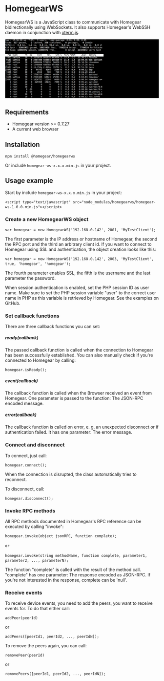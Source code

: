 # HomegearWS

HomegearWS is a JavaScript class to communicate with Homegear bidirectionally using WebSockets. It also supports Homegear's WebSSH daemon in conjunction with [xterm.js](https://xtermjs.org/).

![HomegearWS in combination with xterm.js as a Homegear WebSSH client](webssh-screenshot.png)

## Requirements

* Homegear version >= 0.7.27
* A current web browser

## Installation

```
npm install @homegear/homegearws
```

Or include `homegear-ws-x.x.x.min.js` in your project.

## Usage example

Start by include `homegear-ws-x.x.x.min.js` in your project:

```
<script type="text/javascript" src="node_modules/homegearws/homegear-ws-1.0.0.min.js"></script>
```

### Create a new HomegearWS object

```
var homegear = new HomegearWS('192.168.0.142', 2001, 'MyTestClient');
```

The first parameter is the IP address or hostname of Homegear, the second the RPC port and the third an arbitrary client id.
If you want to connect to Homegear using SSL and authentication, the object creation looks like this:

```
var homegear = new HomegearWS('192.168.0.142', 2003, 'MyTestClient', true, 'homegear', 'homegear');
```

The fourth parameter enables SSL, the fifth is the username and the last parameter the password.

When session authentication is enabled, set the PHP session ID as user name. Make sure to set the PHP session variable "user" to the correct user name in PHP as this variable is retrieved by Homegear. See the examples on GitHub.

### Set callback functions

There are three callback functions you can set:

##### ready(callback)

The passed callback function is called when the connection to Homegear has been successfully established. You can also manually check if you're connected to Homegear by calling:

```
homegear.isReady();
```

##### event(callback)

The callback function is called when the Browser received an event from Homegear. One parameter is passed to the function: The JSON-RPC encoded message.

##### error(callback)

The callback function is called on error, e. g. an unexpected disconnect or if authentication failed. It has one parameter: The error message.

### Connect and disconnect

To connect, just call:

```
homegear.connect();
```

When the connection is disrupted, the class automatically tries to reconnect.

To disconnect, call:

```
homegear.disconnect();
```

### Invoke RPC methods

All RPC methods documented in Homegear's RPC reference can be executed by calling "invoke":

```
homegear.invoke(object jsonRPC, function complete);

or

homegear.invoke(string methodName, function complete, parameter1, parameter2, ..., parameterN);
```

The function "complete" is called with the result of the method call. "complete" has one parameter: The response encoded as JSON-RPC. If you're not interested in the response, complete can be 'null'.

### Receive events

To receive device events, you need to add the peers, you want to receive events for. To do that either call:

```
addPeer(peerId)
```

or

```
addPeers([peerId1, peerId2, ..., peerIdN]);
```

To remove the peers again, you can call:

```
removePeer(peerId)
```

or

```
removePeers([peerId1, peerId2, ..., peerIdN]);
```
